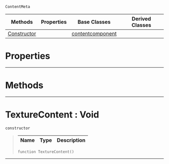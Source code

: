  `ContentMeta`

|Methods|Properties|Base Classes|Derived Classes|
|---|---|---|---|
|[ Constructor](texturecontent.md#texturecontent-void)| |[contentcomponent](contentcomponent.md)| |


 #  Properties


---  
 #  Methods


---  
 #  TextureContent : Void

 `constructor`

> 
> |Name|Type|Description|
> |---|---|---|
> ``` lang=cpp, name=Nada
> function TextureContent()
> ``` 


---  
 

 